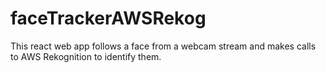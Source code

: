 # faceTrackerAWSRekog
This react web app follows a face from a webcam stream and makes calls to AWS Rekognition to identify them.
